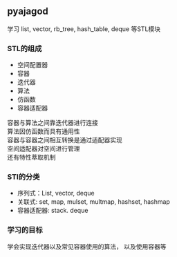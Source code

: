 ## pyajagod
学习 list, vector, rb_tree, hash_table, deque 等STL模块

### STL的组成
- 空间配置器
- 容器
- 迭代器 
- 算法
- 仿函数
- 容器适配器

容器与算法之间靠迭代器进行连接<br />
算法因仿函数而具有通用性<br />
容器与容器之间相互转换是通过适配器实现<br />
空间适配器对空间进行管理<br />
还有特性萃取机制

### STl的分类
- 序列式：List, vector, deque
- 关联式: set, map, mulset, multmap, hashset, hashmap
- 容器适配器: stack. deque
    
### 学习的目标
学会实现迭代器以及常见容器使用的算法， 以及使用容器等